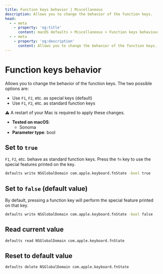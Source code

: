 ```yaml
---
title: Function keys behavior | Miscellaneous
description: Allows you to change the behavior of the function keys.
head:
  - - meta
    - property: 'og:title'
      content: macOS defaults > Miscellaneous > Function keys behaviour
  - - meta
    - property: 'og:description'
      content: Allows you to change the behavior of the function keys.
---
```


# Function keys behavior

Allows you to change the behavior of the function keys. The two possible options are:

- Use `F1`, `F2`, etc. as special keys (default)
- Use `F1`, `F2`, etc. as standard function keys

⚠️ A restart of your Mac is required to apply these changes.

<!-- break lists -->

- **Tested on macOS**:
  - Sonoma
- **Parameter type**: bool

## Set to `true`

`F1`, `F2`, etc. behave as standard function keys. Press the `fn` key to use the special features printed on the key.

```bash
defaults write NSGlobalDomain com.apple.keyboard.fnState -bool true
```

## Set to `false` (default value)

By default, pressing a function key will perform the special feature printed on that key.

```bash
defaults write NSGlobalDomain com.apple.keyboard.fnState -bool false
```

## Read current value

```bash
defaults read NSGlobalDomain com.apple.keyboard.fnState
```

## Reset to default value

```bash
defaults delete NSGlobalDomain com.apple.keyboard.fnState
```
